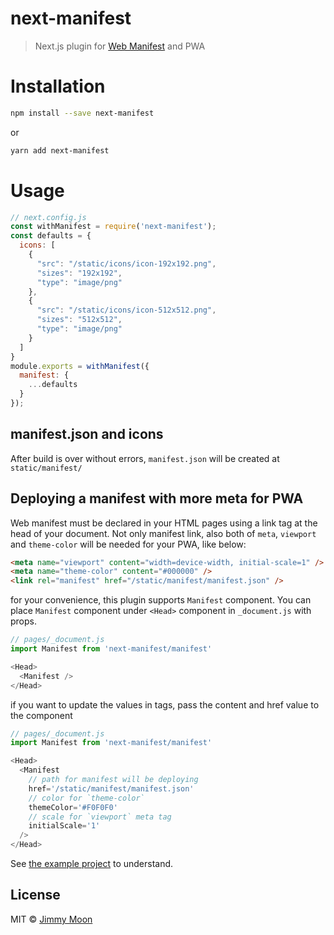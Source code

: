 # next-manifest

> Next.js plugin for [Web Manifest](https://developer.mozilla.org/en-US/docs/Web/Manifest) and PWA

# Installation

```sh
npm install --save next-manifest
```

or

```sh
yarn add next-manifest
```

# Usage

```js
// next.config.js
const withManifest = require('next-manifest');
const defaults = {
  icons: [
    {
      "src": "/static/icons/icon-192x192.png",
      "sizes": "192x192",
      "type": "image/png"
    },
    {
      "src": "/static/icons/icon-512x512.png",
      "sizes": "512x512",
      "type": "image/png"
    }
  ]
}
module.exports = withManifest({
  manifest: {
    ...defaults
  }
});
```

## manifest.json and icons

After build is over without errors, `manifest.json` will be created at `static/manifest/`

## Deploying a manifest with more meta for PWA

Web manifest must be declared in your HTML pages using a link tag at the head of your document. Not only manifest link, also both of `meta`, `viewport` and `theme-color` will be needed for your PWA, like below:

```html
<meta name="viewport" content="width=device-width, initial-scale=1" />
<meta name="theme-color" content="#000000" />
<link rel="manifest" href="/static/manifest/manifest.json" />
```

for your convenience, this plugin supports `Manifest` component. You can place `Manifest` component under `<Head>` component in `_document.js` with props.

```js
// pages/_document.js
import Manifest from 'next-manifest/manifest'

<Head>
  <Manifest />
</Head>
```

if you want to update the values in tags, pass the content and href value to the component

```js
// pages/_document.js
import Manifest from 'next-manifest/manifest'

<Head>
  <Manifest
    // path for manifest will be deploying
    href='/static/manifest/manifest.json'
    // color for `theme-color`
    themeColor='#F0F0F0'
    // scale for `viewport` meta tag
    initialScale='1'
  />
</Head>
```

See [the example project](https://github.com/ragingwind/next-manifest/blob/master/examples/hello-pwa/pages/_document.js) to understand.

## License

MIT © [Jimmy Moon](https://ragingwind.me)
